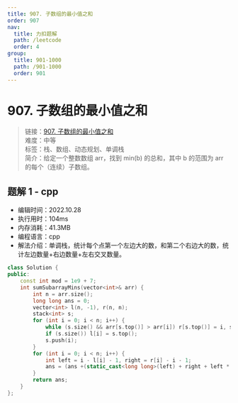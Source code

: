 ```yaml
---
title: 907. 子数组的最小值之和
order: 907
nav:
  title: 力扣题解
  path: /leetcode
  order: 4
group:
  title: 901-1000
  path: /901-1000
  order: 901
---
```


# 907. 子数组的最小值之和

> 链接：[907. 子数组的最小值之和](https://leetcode.cn/problems/sum-of-subarray-minimums/)  
> 难度：中等  
> 标签：栈、数组、动态规划、单调栈  
> 简介：给定一个整数数组 arr，找到 min(b) 的总和，其中 b 的范围为 arr 的每个（连续）子数组。

## 题解 1 - cpp

- 编辑时间：2022.10.28
- 执行用时：104ms
- 内存消耗：41.3MB
- 编程语言：cpp
- 解法介绍：单调栈，统计每个点第一个左边大的数，和第二个右边大的数，统计左边数量+右边数量+左右交叉数量。

```cpp
class Solution {
public:
    const int mod = 1e9 + 7;
    int sumSubarrayMins(vector<int>& arr) {
        int n = arr.size();
        long long ans = 0;
        vector<int> l(n, -1), r(n, n);
        stack<int> s;
        for (int i = 0; i < n; i++) {
            while (s.size() && arr[s.top()] > arr[i]) r[s.top()] = i, s.pop();
            if (s.size()) l[i] = s.top();
            s.push(i);
        }
        for (int i = 0; i < n; i++) {
            int left = i - l[i] - 1, right = r[i] - i - 1;
            ans = (ans +(static_cast<long long>(left) + right + left * right + 1) * arr[i]) % mod;
        }
        return ans;
    }
};
```
